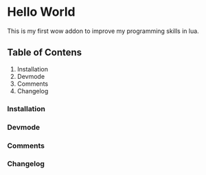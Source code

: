 # Hello World
This is my first wow addon to improve my programming skills in lua. 
## Table of Contens
1. Installation
2. Devmode
3. Comments
4. Changelog

### Installation
### Devmode
### Comments
### Changelog